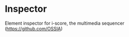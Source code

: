 Inspector
=========

Element inspector for i-score, the multimedia sequencer (https://github.com/OSSIA)
